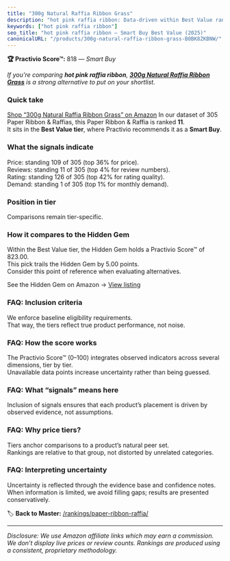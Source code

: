 ```yaml
---
title: "300g Natural Raffia Ribbon Grass"
description: "hot pink raffia ribbon: Data-driven within Best Value ranking using the Practivio Score™. Positioned by quality, value, demand, findability, momentum."
keywords: ["hot pink raffia ribbon"]
seo_title: "hot pink raffia ribbon — Smart Buy Best Value (2025)"
canonicalURL: "/products/300g-natural-raffia-ribbon-grass-B0BK8ZKBNW/"
---
```


**🏆 Practivio Score™:** 818 — _Smart Buy_


*If you're comparing **hot pink raffia ribbon**, **[300g Natural Raffia Ribbon Grass](https://www.amazon.com/dp/B0BK8ZKBNW?tag=practivio-20)** is a strong alternative to put on your shortlist.*
### Quick take
[Shop “300g Natural Raffia Ribbon Grass” on Amazon](https://www.amazon.com/dp/B0BK8ZKBNW?tag=practivio-20)
In our dataset of 305 Paper Ribbon & Raffias, this Paper Ribbon & Raffia is ranked **11**.  
It sits in the **Best Value tier**, where Practivio recommends it as a **Smart Buy**.

### What the signals indicate
Price: standing 109 of 305 (top 36% for price).  
Reviews: standing 11 of 305 (top 4% for review numbers).  
Rating: standing 126 of 305 (top 42% for rating quality).  
Demand: standing 1 of 305 (top 1% for monthly demand).

### Position in tier
Comparisons remain tier-specific.

### How it compares to the Hidden Gem
Within the Best Value tier, the Hidden Gem holds a Practivio Score™ of 823.00.  
This pick trails the Hidden Gem by 5.00 points.  
Consider this point of reference when evaluating alternatives.  

See the Hidden Gem on Amazon → [View listing](https://www.amazon.com/dp/B072XBTGHN?tag=practivio-20)

### FAQ: Inclusion criteria
We enforce baseline eligibility requirements.  
That way, the tiers reflect true product performance, not noise.

### FAQ: How the score works
The Practivio Score™ (0–100) integrates observed indicators across several dimensions, tier by tier.  
Unavailable data points increase uncertainty rather than being guessed.

### FAQ: What “signals” means here
Inclusion of signals ensures that each product’s placement is driven by observed evidence, not assumptions.

### FAQ: Why price tiers?
Tiers anchor comparisons to a product’s natural peer set.  
Rankings are relative to that group, not distorted by unrelated categories.

### FAQ: Interpreting uncertainty
Uncertainty is reflected through the evidence base and confidence notes.  
When information is limited, we avoid filling gaps; results are presented conservatively.


🏷️ **Back to Master:** [/rankings/paper-ribbon-raffia/](/rankings/paper-ribbon-raffia/)

---
_Disclosure: We use Amazon affiliate links which may earn a commission. We don’t display live prices or review counts. Rankings are produced using a consistent, proprietary methodology._
